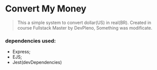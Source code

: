 # Convert My Money

> This a simple system to convert dollar(US) in real(BR). Created in course Fullstack Master by DevPleno, Something was modificate.

### dependencies used:

- Express;
- EJS;
- Jest(devDependencies)
